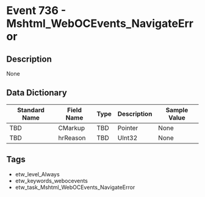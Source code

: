 # Event 736 - Mshtml_WebOCEvents_NavigateError

## Description
None

## Data Dictionary
|Standard Name|Field Name|Type|Description|Sample Value|
|---|---|---|---|---|
|TBD|CMarkup|TBD|Pointer|None|None|
|TBD|hrReason|TBD|UInt32|None|None|

## Tags
* etw_level_Always
* etw_keywords_webocevents
* etw_task_Mshtml_WebOCEvents_NavigateError